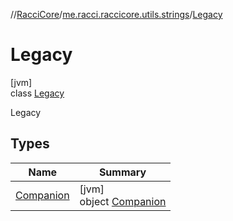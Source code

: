 //[RacciCore](../../../index.md)/[me.racci.raccicore.utils.strings](../index.md)/[Legacy](index.md)

# Legacy

[jvm]\
class [Legacy](index.md)

Legacy

## Types

| Name | Summary |
|---|---|
| [Companion](-companion/index.md) | [jvm]<br>object [Companion](-companion/index.md) |
